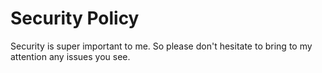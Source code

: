 # Security Policy

Security is super important to me. So please don't hesitate to bring to my attention any issues you see.
